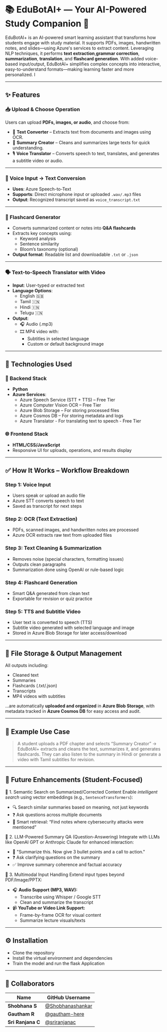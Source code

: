 # 📚 EduBotAI+ — Your AI-Powered Study Companion 🚀

EduBotAI+ is an AI-powered smart learning assistant that transforms how students engage with study material. It supports PDFs, images, handwritten notes, and slides—using Azure's services to extract content. Leveraging NLP techniques, it performs **text extraction**,**grammar correction**, **summarization**, **translation**, and **flashcard generation**. With added voice-based input/output, EduBotAI+ simplifies complex concepts into interactive, easy-to-understand formats—making learning faster and more personalized. l

---

## ✨ Features

### 📥 Upload & Choose Operation

Users can upload **PDFs, images, or audio**, and choose from:
- 📝 **Text Converter** – Extracts text from documents and images using OCR.
- 🧠 **Summary Creator** – Cleans and summarizes large texts for quick understanding.
- 🎙️ **Voice Translator** – Converts speech to text, translates, and generates a subtitle video or audio.

---

### 🎤 Voice Input → Text Conversion

- **Uses**: Azure Speech-to-Text
- **Supports**: Direct microphone input or uploaded `.wav/.mp3` files
- **Output**: Recognized transcript saved as `voice_transcript.txt`

---

### 🔁 Flashcard Generator

- Converts summarized content or notes into **Q&A flashcards**
- Extracts key concepts using:
  - Keyword analysis
  - Sentence similarity
  - Bloom’s taxonomy (optional)
- **Output format**: Readable list and downloadable `.txt` or `.json`

---

### 🗣️ Text-to-Speech Translator with Video

- **Input**: User-typed or extracted text
- **Language Options**:
  - English 🇬🇧
  - Tamil 🇮🇳
  - Hindi 🇮🇳
  - Telugu 🇮🇳
- **Output**:
  - 🎧 Audio (.mp3)
  - 🎞️ MP4 video with:
    - Subtitles in selected language
    - Custom or default background image

---

## 🧠 Technologies Used

### 🔧 Backend Stack
- **Python**
- **Azure Services**:
  - Azure Speech Service (STT + TTS) – Free Tier
  - Azure Computer Vision OCR – Free Tier
  - Azure Blob Storage – For storing processed files
  - Azure Cosmos DB – For storing metadata and logs
  - Azure Translator - For translating text to speech - Free Tier

### 🌐 Frontend Stack
- **HTML/CSS/JavaScript**
- Responsive UI for uploads, operations, and results display

---

## ✅ How It Works – Workflow Breakdown

### Step 1: Voice Input
- Users speak or upload an audio file
- Azure STT converts speech to text
- Saved as transcript for next steps

### Step 2: OCR (Text Extraction)
- PDFs, scanned images, and handwritten notes are processed
- Azure OCR extracts raw text from uploaded files

### Step 3: Text Cleaning & Summarization
- Removes noise (special characters, formatting issues)
- Outputs clean paragraphs
- Summarization done using OpenAI or rule-based logic

### Step 4: Flashcard Generation
- Smart Q&A generated from clean text
- Exportable for revision or quiz practice

### Step 5: TTS and Subtitle Video
- User text is converted to speech (TTS)
- Subtitle video generated with selected language and image
- Stored in Azure Blob Storage for later access/download

---

## 📁 File Storage & Output Management

All outputs including:
- Cleaned text
- Summaries
- Flashcards (.txt/.json)
- Transcripts
- MP4 videos with subtitles

...are automatically **uploaded and organized** in **Azure Blob Storage**, with metadata tracked in **Azure Cosmos DB** for easy access and audit.

---

## 🧪 Example Use Case

> A student uploads a PDF chapter and selects “Summary Creator” → EduBotAI+ extracts and cleans the text, summarizes it, and generates flashcards. They can also listen to the summary in Hindi or generate a video with Tamil subtitles for revision.

---
## 🚀 Future Enhancements (Student-Focused)

🔎 1. Semantic Search on Summarized/Corrected Content
Enable *intelligent search* using vector embeddings (e.g., `SentenceTransformers`):
- 🔍 Search similar summaries based on meaning, not just keywords
- ❓ Ask questions across multiple documents
- 🧠 Smart retrieval: “Find notes where cybersecurity attacks were mentioned”

🧠 2. LLM-Powered Summary QA (Question-Answering)
Integrate with LLMs like OpenAI GPT or Anthropic Claude for enhanced interaction:
- 📝 "Summarize this. Now give 3 bullet points and a call to action."
- ❓ Ask clarifying questions on the summary
- ✅ Improve summary coherence and factual accuracy

🧪 3. Multimodal Input Handling
Extend input types beyond PDF/Image/PPTX:
- 🎧 **Audio Support (MP3, WAV):**
  - Transcribe using Whisper / Google STT
  - Clean and summarize the transcript
- 📹 **YouTube or Video Link Support:**
  - Frame-by-frame OCR for visual content
  - Summarize lecture visuals/texts

---
## ⚙️ Installation
- Clone the repository
- Install the virtual environment and dependencies
- Train the model and run the flask Application

---
## 👥 Collaborators

| Name              | GitHub Username |
| ----------------- | --------------- |
| **Shobhana S**    | [@Shobhanashankar](https://github.com/Shobhanashankar) |
| **Gautham R**     | [@gautham-here](https://github.com/gautham-here)  |
| **Sri Ranjana C** | [@sriranjanac](https://github.com/sriranjanac)  |



